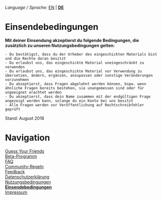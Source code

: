 _Language / Sprache:_ [EN](/terms-of-submissions-en) | [__DE__](/terms-of-submissions)

# Einsendebedingungen

__Mit deiner Einsendung akzeptierst du folgende Bedingungen, die zusätzlich zu unseren Nutzungsbedingungen gelten:__

    - Du bestätigst, dass du der Urheber des eingeschickten Materials bist und die Rechte daran besitzt
    - Du erlaubst uns, das eingeschickte Material uneingeschränkt zu verwenden
    - Du erlaubst uns, das eingeschickte Material vor Verwendung zu übersetzen, ändern, ergänzen, anzupassen oder sonstige Veränderungen vorzunehmen
    - Du akzeptierst, dass Fragen abgelehnt werden können, bspw. wenn ähnliche Fragen bereits bestehen, sie unangemessen sind oder für ungeeignet erachtet werden
    - Du akzeptierst, dass dein Name zusammen mit der endgültigen Frage angezeigt werden kann, solange du ein Konto bei uns besitzt
    - Alle Fragen werden vor Veröffentlichung auf Rechtschreibfehler geprüft

​Stand: August 2018

# Navigation

[Guess Your Friends](/index)<br />
[Beta-Programm](/beta-program)<br />
[FAQ](/faq)<br />
[Community-Regeln](/community-rules)<br />
[Feedback](/feedback)<br />
[Datenschutzerklärung](/privacy)<br />
[Nutzungsbedingungen](/terms-of-use)<br />
[__Einsendebedingungen__](/terms-of-submissions)<br />
[Impressum](/about)
